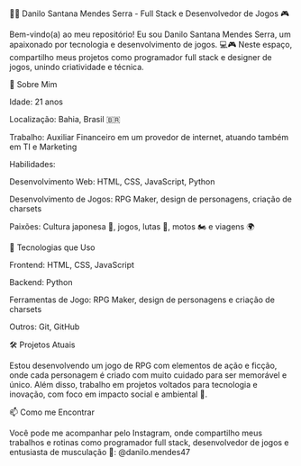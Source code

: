 👨‍💻 Danilo Santana Mendes Serra - Full Stack e Desenvolvedor de Jogos 🎮

Bem-vindo(a) ao meu repositório! Eu sou Danilo Santana Mendes Serra, um apaixonado por tecnologia e desenvolvimento de jogos. 💻🎮 Neste espaço, compartilho meus projetos como programador full stack e designer de jogos, unindo criatividade e técnica.

🚀 Sobre Mim

Idade: 21 anos

Localização: Bahia, Brasil 🇧🇷

Trabalho: Auxiliar Financeiro em um provedor de internet, atuando também em TI e Marketing

Habilidades:

Desenvolvimento Web: HTML, CSS, JavaScript, Python

Desenvolvimento de Jogos: RPG Maker, design de personagens, criação de charsets


Paixões: Cultura japonesa 🎌, jogos, lutas 🥋, motos 🏍️ e viagens 🌍


🔧 Tecnologias que Uso

Frontend: HTML, CSS, JavaScript

Backend: Python

Ferramentas de Jogo: RPG Maker, design de personagens e criação de charsets

Outros: Git, GitHub


🛠️ Projetos Atuais

Estou desenvolvendo um jogo de RPG com elementos de ação e ficção, onde cada personagem é criado com muito cuidado para ser memorável e único. Além disso, trabalho em projetos voltados para tecnologia e inovação, com foco em impacto social e ambiental 🌱.

📫 Como me Encontrar

Você pode me acompanhar pelo Instagram, onde compartilho meus trabalhos e rotinas como programador full stack, desenvolvedor de jogos e entusiasta de musculação 💪: @danilo.mendes47
